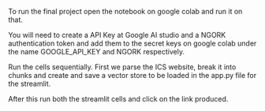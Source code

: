 To run the final project open the notebook on google colab and run it on that. 

You will need to create a API Key at Google AI studio and a NGORK authentication token and add them to the secret keys on google colab under the name GOOGLE_API_KEY and NGORK respectively. 

Run the cells sequentially. First we parse the ICS website, break it into chunks and create and save a vector store to be loaded in the app.py file for the streamlit. 

After this run both the streamlit cells and click on the link produced. 
